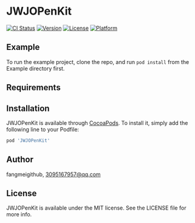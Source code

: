 # JWJOPenKit

[![CI Status](https://img.shields.io/travis/fangmeigithub/JWJOPenKit.svg?style=flat)](https://travis-ci.org/fangmeigithub/JWJOPenKit)
[![Version](https://img.shields.io/cocoapods/v/JWJOPenKit.svg?style=flat)](https://cocoapods.org/pods/JWJOPenKit)
[![License](https://img.shields.io/cocoapods/l/JWJOPenKit.svg?style=flat)](https://cocoapods.org/pods/JWJOPenKit)
[![Platform](https://img.shields.io/cocoapods/p/JWJOPenKit.svg?style=flat)](https://cocoapods.org/pods/JWJOPenKit)

## Example

To run the example project, clone the repo, and run `pod install` from the Example directory first.

## Requirements

## Installation

JWJOPenKit is available through [CocoaPods](https://cocoapods.org). To install
it, simply add the following line to your Podfile:

```ruby
pod 'JWJOPenKit'
```

## Author

fangmeigithub, 3095167957@qq.com

## License

JWJOPenKit is available under the MIT license. See the LICENSE file for more info.
